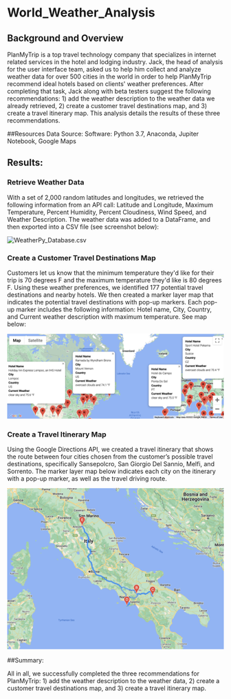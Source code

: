 # World_Weather_Analysis

## Background and Overview

PlanMyTrip is a top travel technology company that specializes in internet related services in the hotel and lodging industry. Jack, the head of analysis for the user interface team, asked us to help him collect and analyze weather data for over 500 cities in the world in order to help PlanMyTrip recommend ideal hotels based on clients' weather preferences. After completing that task, Jack along with beta testers suggest the following recommendations: 1) add the weather description to the weather data we already retrieved, 2) create a customer travel destinations map, and 3) create a travel itinerary map. This analysis details the results of these three recommendations. 

##Resources
Data Source: 
Software: Python 3.7, Anaconda, Jupiter Notebook, Google Maps 


## Results: 

### Retrieve Weather Data

With a set of 2,000 random latitudes and longitudes, we retrieved the following information from an API call: Latitude and Longitude, Maximum Temperature, Percent Humidity, Percent Cloudiness, Wind Speed, and Weather Description. The weather data was added to a DataFrame, and then exported into a CSV file (see screenshot below):

![WeatherPy_Database.csv]()

### Create a Customer Travel Destinations Map

Customers let us know that the minimum temperature they'd like for their trip is 70 degrees F and the maximum temperature they'd like is 80 degrees F. Using these weather preferences, we identified 177 potential travel destinations and nearby hotels. We then created a marker layer map that indicates the potential travel destinations with pop-up markers. Each pop-up marker includes the following information: Hotel name, City, Country, and Current weather description with maximum temperature. See map below:


![WeatherPy_vacation_map.png](https://github.com/MichaelaAnastasiaAustin/World_Weather_Analysis/blob/main/Vacation_Search/WeatherPy_vacation_map.png)

### Create a Travel Itinerary Map


Using the Google Directions API, we created a travel itinerary that shows the route between four cities chosen from the customer’s possible travel destinations, specifically Sansepolcro, San Giorgio Del Sannio, Melfi, and Sorrento. The marker layer map below indicates each city on the itinerary with a pop-up marker, as well as the travel driving route.


![WeatherPy_travel_map](https://github.com/MichaelaAnastasiaAustin/World_Weather_Analysis/blob/main/Vacation_Itinerary/WeatherPy_travel_map.png)

##Summary: 

All in all, we successfully completed the three recommendations for PlanMyTrip: 1) add the weather description to the weather data, 2) create a customer travel destinations map, and 3) create a travel itinerary map.
